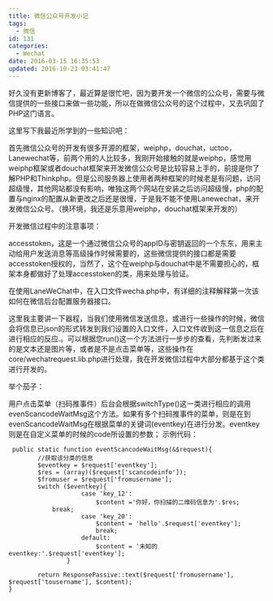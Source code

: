 ```yaml
---
title: 微信公众号开发小记
tags:
  - 微信
id: 131
categories:
  - Wechat
date: 2016-03-15 16:35:53
updated: 2016-10-23 03:41:47
---
```


好久没有更新博客了，最近算是很忙吧，因为要开发一个微信的公众号，需要与微信提供的一些接口来做一些功能，所以在做微信公众号的这个过程中，又去巩固了PHP这门语言。

这里写下我最近所学到的一些知识吧：

首先微信公众号的开发有很多开源的框架，weiphp，douchat，uctoo，Lanewechat等，前两个用的人比较多，我刚开始接触的就是weiphp，感觉用weiphp框架或者douchat框架来开发微信公众号是比较容易上手的，前提是你了解PHP和Thinkphp。但是公司服务器上使用者两种框架的时候老是有问题，访问超级慢，其他网站都没有影响，唯独这两个网站在安装之后访问超级慢，php的配置与nginx的配置从新更改之后还是很慢，于是我不能不使用Lanewechat，来开发微信公众号。（换环境，我还是乐意用weiphp，douchat框架来开发的）

开发微信过程中的注意事项：

accesstoken，这是一个通过微信公众号的appID与密钥返回的一个东东，用来主动给用户发送消息等高级操作时候需要的，这些微信提供的接口都是需要accesstoken授权的，当然了，这个在weiphp与douchat中是不需要担心的，框架本身都做好了处理accesstoken的类，用来处理与验证。

在使用LaneWeChat中，在入口文件wecha.php中，有详细的注释解释第一次该如何在微信后台配置服务器接口。

这里我主要讲一下器程，当我们使用微信发送信息，或进行一些操作的时候，微信会将信息已json的形式转发到我们设置的入口文件，入口文件收到这一信息之后在进行相应的反应.。可以根据您run()这一个方法进行一步步的查看，先判断发过来的是文本还是图片等，或者是不是点击菜单等，这些操作在core/wechatrequest.lib.php进行处理，我在开发微信过程中大部分都基于这个类进行开发的。

举个茄子：

用户点击菜单（扫码推事件）后台会根据switchType()这一类进行相应的调用 evenScancodeWaitMsg这个方法。如果有多个扫码推事件的菜单，则是在到 evenScancodeWaitMsg在根据菜单的关键词(eventkey)在进行分发。eventkey则是在自定义菜单的时候的code所设置的参数；
示例代码：
```
 public static function eventScancodeWaitMsg(&$request){
        //获取该分类的信息
        $eventkey = $request['eventkey'];
        $res = (array)($request['scancodeinfo']);
        $fromuser = $request['fromusername'];
        switch ($eventkey){
					case 'key_12':
						$content ='你好，你扫描的二维码信息为'.$res;
            break;
					case 'key_20':
						$content = 'hello'.$request['eventkey'];
						break;
					default:
						$content = '未知的eventkey:'.$request['eventkey'];
				}

        return ResponsePassive::text($request['fromusername'], $request['tousername'], $content);
}
```